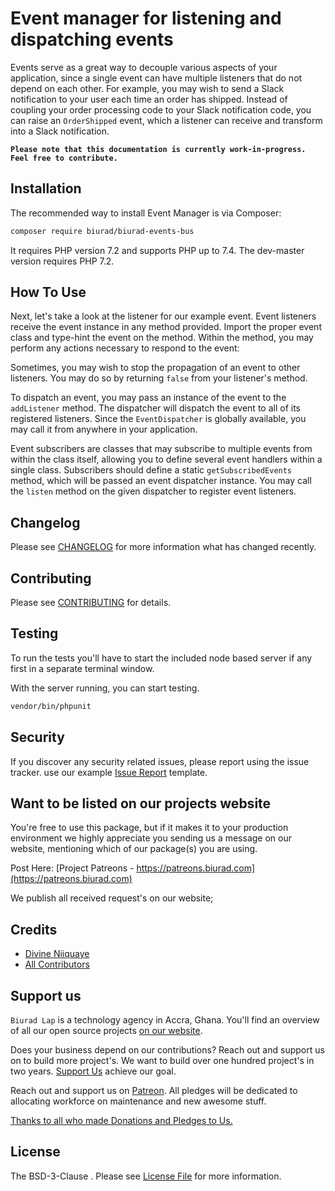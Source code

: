 # Event manager for listening and dispatching events

Events serve as a great way to decouple various aspects of your application, since a single event can have multiple listeners that do not depend on each other. For example, you may wish to send a Slack notification to your user each time an order has shipped. Instead of coupling your order processing code to your Slack notification code, you can raise an `OrderShipped` event, which a listener can receive and transform into a Slack notification.

**`Please note that this documentation is currently work-in-progress. Feel free to contribute.`**

## Installation

The recommended way to install Event Manager is via Composer:

```bash
composer require biurad/biurad-events-bus
```

It requires PHP version 7.2 and supports PHP up to 7.4. The dev-master version requires PHP 7.2.

## How To Use

Next, let's take a look at the listener for our example event. Event listeners receive the event instance in any method provided. Import the proper event class and type-hint the event on the method. Within the method, you may perform any actions necessary to respond to the event:

Sometimes, you may wish to stop the propagation of an event to other listeners. You may do so by returning `false` from your listener's method.

To dispatch an event, you may pass an instance of the event to the  `addListener` method. The dispatcher will dispatch the event to all of its registered listeners. Since the `EventDispatcher` is globally available, you may call it from anywhere in your application.

Event subscribers are classes that may subscribe to multiple events from within the class itself, allowing you to define several event handlers within a single class. Subscribers should define a static `getSubscribedEvents` method, which will be passed an event dispatcher instance. You may call the `listen` method on the given dispatcher to register event listeners.

## Changelog

Please see [CHANGELOG](CHANGELOG.md) for more information what has changed recently.

## Contributing

Please see [CONTRIBUTING](CONTRIBUTING.md) for details.

## Testing

To run the tests you'll have to start the included node based server if any first in a separate terminal window.

With the server running, you can start testing.

```bash
vendor/bin/phpunit
```

## Security

If you discover any security related issues, please report using the issue tracker.
use our example [Issue Report](.github/ISSUE_TEMPLATE/Bug_report.md) template.

## Want to be listed on our projects website

You're free to use this package, but if it makes it to your production environment we highly appreciate you sending us a message on our website, mentioning which of our package(s) you are using.

Post Here: [Project Patreons - https://patreons.biurad.com](https://patreons.biurad.com)

We publish all received request's on our website;

## Credits

- [Divine Niiquaye](https://github.com/divineniiquaye)
- [All Contributors](https://biurad.com/projects/biurad-events-bus/contributers)

## Support us

`Biurad Lap` is a technology agency in Accra, Ghana. You'll find an overview of all our open source projects [on our website](https://biurad.com/opensource).

Does your business depend on our contributions? Reach out and support us on to build more project's. We want to build over one hundred project's in two years. [Support Us](https://biurad.com/donate) achieve our goal.

Reach out and support us on [Patreon](https://www.patreon.com/biurad). All pledges will be dedicated to allocating workforce on maintenance and new awesome stuff.

[Thanks to all who made Donations and Pledges to Us.](.github/ISSUE_TEMPLATE/Support_us.md)

## License

The BSD-3-Clause . Please see [License File](LICENSE.md) for more information.
